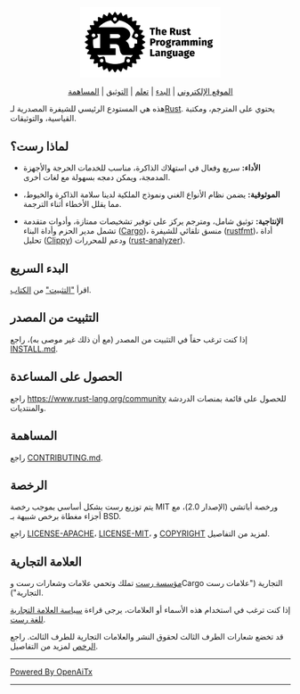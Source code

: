 <div align="center">
  <picture>
    <source media="(prefers-color-scheme: dark)" srcset="https://raw.githubusercontent.com/rust-lang/www.rust-lang.org/master/static/images/rust-social-wide-dark.svg">
    <source media="(prefers-color-scheme: light)" srcset="https://raw.githubusercontent.com/rust-lang/www.rust-lang.org/master/static/images/rust-social-wide-light.svg">
    <img alt="لغة البرمجة رست: لغة تمكّن الجميع من بناء برمجيات موثوقة وفعّالة"
         src="https://raw.githubusercontent.com/rust-lang/www.rust-lang.org/master/static/images/rust-social-wide-light.svg"
         width="50%">
  </picture>

[الموقع الإلكتروني][Rust] | [البدء] | [تعلم] | [التوثيق] | [المساهمة]
</div>

هذه هي المستودع الرئيسي للشيفرة المصدرية لـ[Rust]. يحتوي على المترجم، ومكتبة القياسية، والتوثيقات.

[Rust]: https://www.rust-lang.org/
[البدء]: https://www.rust-lang.org/learn/get-started
[تعلم]: https://www.rust-lang.org/learn
[التوثيق]: https://www.rust-lang.org/learn#learn-use
[المساهمة]: CONTRIBUTING.md

## لماذا رست؟

- **الأداء:** سريع وفعال في استهلاك الذاكرة، مناسب للخدمات الحرجة والأجهزة المدمجة، ويمكن دمجه بسهولة مع لغات أخرى.

- **الموثوقية:** يضمن نظام الأنواع الغني ونموذج الملكية لدينا سلامة الذاكرة والخيوط، مما يقلل الأخطاء أثناء الترجمة.

- **الإنتاجية:** توثيق شامل، ومترجم يركز على توفير تشخيصات ممتازة، وأدوات متقدمة تشمل مدير الحزم وأداة البناء ([Cargo])، منسق تلقائي للشيفرة ([rustfmt])، أداة تحليل ([Clippy]) ودعم للمحررات ([rust-analyzer]).

[Cargo]: https://github.com/rust-lang/cargo
[rustfmt]: https://github.com/rust-lang/rustfmt
[Clippy]: https://github.com/rust-lang/rust-clippy
[rust-analyzer]: https://github.com/rust-lang/rust-analyzer

## البدء السريع

اقرأ ["التثبيت"] من [الكتاب].

["التثبيت"]: https://doc.rust-lang.org/book/ch01-01-installation.html
[الكتاب]: https://doc.rust-lang.org/book/index.html

## التثبيت من المصدر

إذا كنت ترغب حقاً في التثبيت من المصدر (مع أن ذلك غير موصى به)، راجع
[INSTALL.md](INSTALL.md).

## الحصول على المساعدة

راجع https://www.rust-lang.org/community للحصول على قائمة بمنصات الدردشة والمنتديات.

## المساهمة

راجع [CONTRIBUTING.md](CONTRIBUTING.md).

## الرخصة

يتم توزيع رست بشكل أساسي بموجب رخصة MIT ورخصة أباتشي (الإصدار 2.0)، مع أجزاء مغطاة برخص شبيهة بـ BSD.

راجع [LICENSE-APACHE](LICENSE-APACHE)، [LICENSE-MIT](LICENSE-MIT)، و
[COPYRIGHT](COPYRIGHT) لمزيد من التفاصيل.

## العلامة التجارية

[مؤسسة رست][rust-foundation] تملك وتحمي علامات وشعارات رست وCargo التجارية ("علامات رست التجارية").

إذا كنت ترغب في استخدام هذه الأسماء أو العلامات، يرجى قراءة
[سياسة العلامة التجارية للغة رست][trademark-policy].

قد تخضع شعارات الطرف الثالث لحقوق النشر والعلامات التجارية للطرف الثالث. راجع
[الرخص][policies-licenses] لمزيد من التفاصيل.

[rust-foundation]: https://rustfoundation.org/
[trademark-policy]: https://rustfoundation.org/policy/rust-trademark-policy/
[policies-licenses]: https://www.rust-lang.org/policies/licenses


---


[Powered By OpenAiTx](https://github.com/OpenAiTx/OpenAiTx)


---